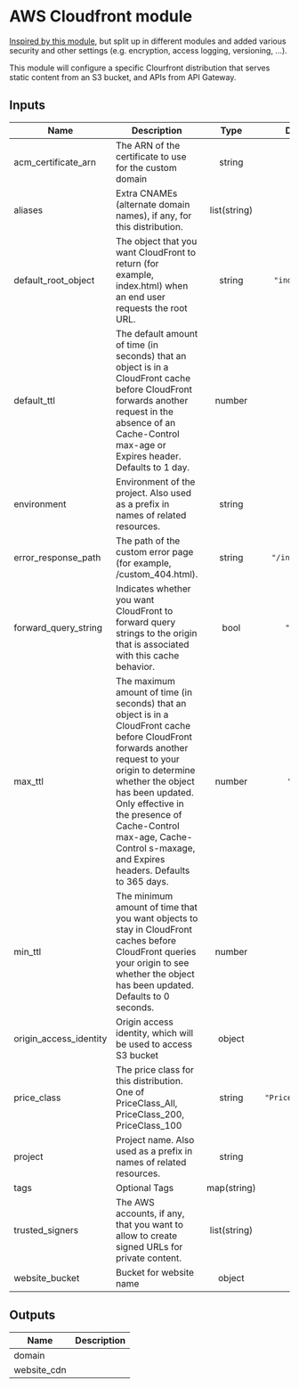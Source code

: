 # AWS Cloudfront module

[Inspired by this module](https://github.com/ringods/terraform-website-s3-cloudfront-route53), but split up in different modules and added various security and other settings (e.g. encryption, access logging, versioning, ...).

This module will configure a specific Clourfront distribution that serves static content from an S3 bucket, and APIs from API Gateway.

<!-- BEGINNING OF PRE-COMMIT-TERRAFORM DOCS HOOK -->
## Inputs

| Name | Description | Type | Default | Required |
|------|-------------|:----:|:-----:|:-----:|
| acm\_certificate\_arn | The ARN of the certificate to use for the custom domain | string | n/a | yes |
| aliases | Extra CNAMEs (alternate domain names), if any, for this distribution. | list(string) | `[]` | no |
| default\_root\_object | The object that you want CloudFront to return (for example, index.html) when an end user requests the root URL. | string | `"index.html"` | no |
| default\_ttl | The default amount of time (in seconds) that an object is in a CloudFront cache before CloudFront forwards another request in the absence of an Cache-Control max-age or Expires header. Defaults to 1 day. | number | `"300"` | no |
| environment | Environment of the project. Also used as a prefix in names of related resources. | string | n/a | yes |
| error\_response\_path | The path of the custom error page (for example, /custom_404.html). | string | `"/index.html"` | no |
| forward\_query\_string | Indicates whether you want CloudFront to forward query strings to the origin that is associated with this cache behavior. | bool | `"false"` | no |
| max\_ttl | The maximum amount of time (in seconds) that an object is in a CloudFront cache before CloudFront forwards another request to your origin to determine whether the object has been updated. Only effective in the presence of Cache-Control max-age, Cache-Control s-maxage, and Expires headers. Defaults to 365 days. | number | `"3600"` | no |
| min\_ttl | The minimum amount of time that you want objects to stay in CloudFront caches before CloudFront queries your origin to see whether the object has been updated. Defaults to 0 seconds. | number | `"0"` | no |
| origin\_access\_identity | Origin access identity, which will be used to access S3 bucket | object | n/a | yes |
| price\_class | The price class for this distribution. One of PriceClass_All, PriceClass_200, PriceClass_100 | string | `"PriceClass_100"` | no |
| project | Project name. Also used as a prefix in names of related resources. | string | n/a | yes |
| tags | Optional Tags | map(string) | `{}` | no |
| trusted\_signers | The AWS accounts, if any, that you want to allow to create signed URLs for private content. | list(string) | `[]` | no |
| website\_bucket | Bucket for website name | object | n/a | yes |

## Outputs

| Name | Description |
|------|-------------|
| domain |  |
| website\_cdn |  |

<!-- END OF PRE-COMMIT-TERRAFORM DOCS HOOK -->
